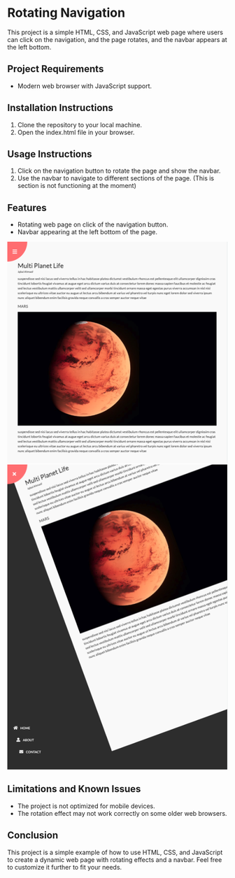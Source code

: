 # Rotating Navigation

This project is a simple HTML, CSS, and JavaScript web page where users can click on the navigation, and the page rotates, and the navbar appears at the left bottom.

## Project Requirements

- Modern web browser with JavaScript support.

## Installation Instructions

1. Clone the repository to your local machine.
2. Open the index.html file in your browser.

## Usage Instructions

1. Click on the navigation button to rotate the page and show the navbar.
2. Use the navbar to navigate to different sections of the page. (This is section is not functioning at the moment)

## Features

- Rotating web page on click of the navigation button.
- Navbar appearing at the left bottom of the page.

![img1](./images/img-1.png)
![img1](./images/img-2.png)

## Limitations and Known Issues

- The project is not optimized for mobile devices.
- The rotation effect may not work correctly on some older web browsers.

## Conclusion

This project is a simple example of how to use HTML, CSS, and JavaScript to create a dynamic web page with rotating effects and a navbar. Feel free to customize it further to fit your needs.
